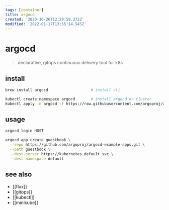 ```yaml
---
tags: [container]
title: argocd
created: '2020-10-26T12:29:59.372Z'
modified: '2022-01-17T13:55:14.545Z'
---
```


# argocd

> declarative, gitops continuous delivery tool for k8s

## install

```sh
brew install argocd                   # install cli

kubectl create namespace argocd       # install argocd on cluster
kubectl apply -n argocd -f https://raw.githubusercontent.com/argoproj/argo-cd/stable/manifests/core-install.yaml
```

## usage

```sh
argocd login HOST

argocd app create guestbook \
  --repo https://github.com/argoproj/argocd-example-apps.git \
  --path guestbook \
  --dest-server https://kubernetes.default.svc \
  --dest-namespace default
```

## see also

- [[flux]]
- [[gitops]]
- [[kubectl]]
- [[minikube]]
